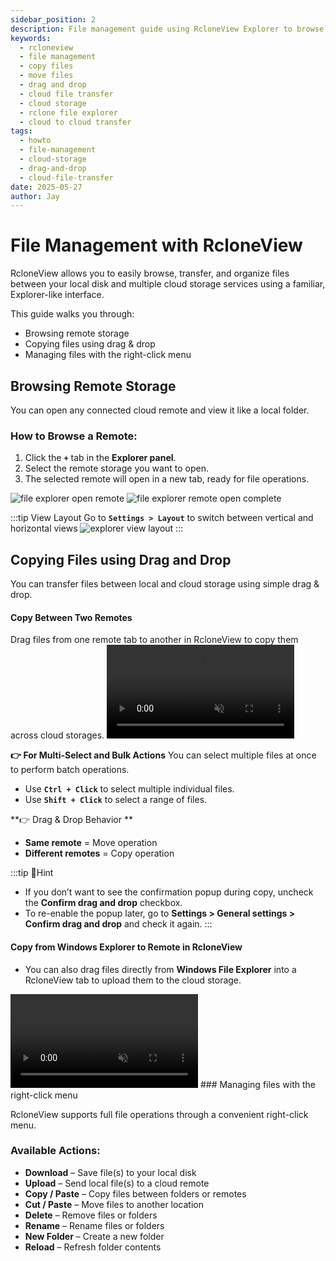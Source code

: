 ```yaml
---
sidebar_position: 2
description: File management guide using RcloneView Explorer to browse, copy, and manage local and cloud storage files.
keywords:
  - rcloneview
  - file management
  - copy files
  - move files
  - drag and drop
  - cloud file transfer
  - cloud storage
  - rclone file explorer
  - cloud to cloud transfer
tags:
  - howto
  - file-management
  - cloud-storage
  - drag-and-drop
  - cloud-file-transfer
date: 2025-05-27
author: Jay
---
```

# File Management with RcloneView

RcloneView allows you to easily browse, transfer, and organize files between your local disk and multiple cloud storage services using a familiar, Explorer-like interface. 

This guide walks you through:

- Browsing remote storage
- Copying files using drag & drop
- Managing files with the right-click menu
 
## Browsing Remote Storage

You can open any connected cloud remote and view it like a local folder.

### How to Browse a Remote:

1. Click the **`+`** tab in the **Explorer panel**.
2. Select the remote storage you want to open.
3. The selected remote will open in a new tab, ready for file operations.

<div class="img-grid-2">
<img src="/support/images/en/howto/rcloneview-basic/file-explorer-open-remote.png" alt="file explorer open remote" class="img-medium img-center" />
<img src="/support/images/en/howto/rcloneview-basic/file-explorer-remote-open-complete.png" alt="file explorer remote open complete" class="img-medium img-center" />
</div>

:::tip View Layout
Go to **`Settings > Layout`** to switch between vertical and horizontal views 
<img src="/support/images/en/howto/rcloneview-basic/explorer-view-layout.png" alt="explorer view layout" class="img-small img-left" />
:::

## Copying Files using Drag and Drop

You can transfer files between local and cloud storage using simple drag & drop.
#### Copy Between Two Remotes

Drag files from one remote tab to another in RcloneView to copy them across cloud storages.
<video src="/support/videos/en/howto/rcloneview-basic/rclonview-explorer-drag-and-drop.mp4" class="video-medium video-center" controls muted loop playsinline>
  rclonview explorer drag and drop
</video>

**👉  For Multi-Select and Bulk Actions**
You can select multiple files at once to perform batch operations.
- Use **`Ctrl + Click`** to select multiple individual files.
- Use **`Shift + Click`** to select a range of files.

**👉  Drag & Drop Behavior **
- **Same remote** = Move operation  
- **Different remotes** = Copy operation


:::tip Hint
-  If you don’t want to see the confirmation popup during copy, uncheck the **Confirm drag and drop** checkbox.
- To re-enable the popup later, go to **Settings > General settings > Confirm drag and drop** and check it again.
:::

#### Copy from Windows Explorer to Remote in RcloneView
- You can also drag files directly from **Windows File Explorer** into a RcloneView tab to upload them to the cloud storage.
<video src="/support/videos/en/howto/rcloneview-basic/windows-explorer-drag-and-drop.mp4" class="video-medium video-center" controls muted loop playsinline>
  windows explorer drag and drop
</video>
### Managing files with the right-click menu

RcloneView supports full file operations through a convenient right-click menu.

### Available Actions:

-  **Download** – Save file(s) to your local disk  
- **Upload** – Send local file(s) to a cloud remote  
- **Copy / Paste** – Copy files between folders or remotes  
- **Cut / Paste** – Move files to another location  
- **Delete** – Remove files or folders  
- **Rename** – Rename files or folders  
- **New Folder** – Create a new folder  
- **Reload** – Refresh folder contents






